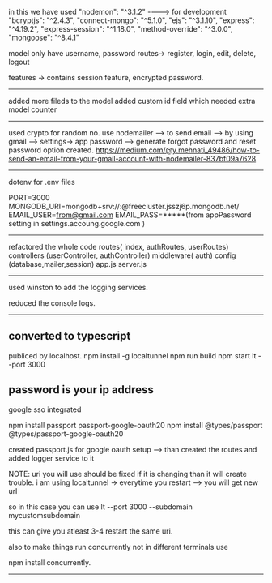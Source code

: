 

in this we have used
    "nodemon": "^3.1.2"    ----> for development
    "bcryptjs": "^2.4.3",
    "connect-mongo": "^5.1.0",
    "ejs": "^3.1.10",
    "express": "^4.19.2",
    "express-session": "^1.18.0",
    "method-override": "^3.0.0",
    "mongoose": "^8.4.1"


model only have username, password
routes-> register, login, edit, delete, logout

features -> contains session feature, encrypted password.


----------------------------------------------------------------

added more fileds to the model
added custom id field which needed extra model counter

------------------------------------------------------------------

used crypto for random no.
use nodemailer --> to send email --> by using gmail --> settings-> app password --> generate
forgot password and reset password option created.
https://medium.com/@y.mehnati_49486/how-to-send-an-email-from-your-gmail-account-with-nodemailer-837bf09a7628


--------------------------------------------------------------------

dotenv for .env files

PORT=3000
MONGODB_URI=mongodb+srv://<username>:<password>@freecluster.jsszj6p.mongodb.net/
EMAIL_USER=from@gmail.com
EMAIL_PASS=*****(from appPassword setting in settings.accoung.google.com )

--------------------------------------------------------------------

refactored the whole code 
routes( index, authRoutes, userRoutes)
controllers (userController, authController)
middleware( auth)
config (database,mailer,session)
app.js server.js

-------------------------------------------------------------------
used winston to add the logging services.

reduced the console logs. 

-------------------------------------------------------------------
converted to typescript 
-------------------------------------------------------------------
publiced by localhost.
npm install -g localtunnel
npm run build
npm start
lt --port 3000

password is your ip address
---------------------------------------------------------------------

google sso integrated


npm install passport passport-google-oauth20
npm install @types/passport @types/passport-google-oauth20

created passport.js for google oauth setup --> than created the routes and added logger service to it

NOTE: uri you will use should be fixed if it is changing than it will create trouble. i am using localtunnel -> everytime you restart --> you will get new url

so in this case you can use 
lt --port 3000 --subdomain mycustomsubdomain 


this can give you atleast 3-4 restart the same uri. 

also to make things run concurrently not in different terminals use 

npm install concurrently.

-------------------------------------------------------------------------

